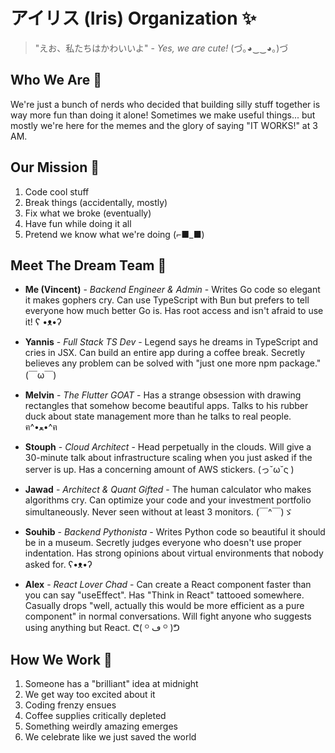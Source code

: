 # アイリス (Iris) Organization ✨

> "えお、私たちはかわいいよ" - *Yes, we are cute!* (づ｡◕‿‿◕｡)づ

## Who We Are 🌟

We're just a bunch of nerds who decided that building silly stuff together is way more fun than doing it alone! Sometimes we make useful things... but mostly we're here for the memes and the glory of saying "IT WORKS!" at 3 AM.

## Our Mission 🚀

1. Code cool stuff
2. Break things (accidentally, mostly)
3. Fix what we broke (eventually)
4. Have fun while doing it all
5. Pretend we know what we're doing (⌐■_■)

## Meet The Dream Team 👥

- **Me (Vincent)** - *Backend Engineer & Admin* - Writes Go code so elegant it makes gophers cry. Can use TypeScript with Bun but prefers to tell everyone how much better Go is. Has root access and isn't afraid to use it! ʕ •ᴥ•ʔ

- **Yannis** - *Full Stack TS Dev* - Legend says he dreams in TypeScript and cries in JSX. Can build an entire app during a coffee break. Secretly believes any problem can be solved with "just one more npm package." (￣ω￣)

- **Melvin** - *The Flutter GOAT* - Has a strange obsession with drawing rectangles that somehow become beautiful apps. Talks to his rubber duck about state management more than he talks to real people. ฅ^•ﻌ•^ฅ

- **Stouph** - *Cloud Architect* - Head perpetually in the clouds. Will give a 30-minute talk about infrastructure scaling when you just asked if the server is up. Has a concerning amount of AWS stickers. (っ˘ω˘ς )

- **Jawad** - *Architect & Quant Gifted* - The human calculator who makes algorithms cry. Can optimize your code and your investment portfolio simultaneously. Never seen without at least 3 monitors. (￣^￣)ゞ

- **Souhib** - *Backend Pythonista* - Writes Python code so beautiful it should be in a museum. Secretly judges everyone who doesn't use proper indentation. Has strong opinions about virtual environments that nobody asked for. ʕ•ᴥ•ʔ

- **Alex** - *React Lover Chad* - Can create a React component faster than you can say "useEffect". Has "Think in React" tattooed somewhere. Casually drops "well, actually this would be more efficient as a pure component" in normal conversations. Will fight anyone who suggests using anything but React. ᕦ( ᴼ ڡ ᴼ )ᕤ

## How We Work 🤪

1. Someone has a "brilliant" idea at midnight
2. We get way too excited about it
3. Coding frenzy ensues
4. Coffee supplies critically depleted
5. Something weirdly amazing emerges
6. We celebrate like we just saved the world

